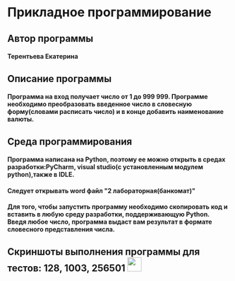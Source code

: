 # Прикладное программирование
<h2 => Автор программы </a> 
<h4 => Терентьева Екатерина </a> 
<h2 => Описание программы </a> 
<h4 align=>Программа на вход получает число от 1 до 999 999. Программе необходимо преобразовать введенное число в словесную форму(словами расписать число) и в конце добавить наименование валюты. </h3>
<h2 => Среда программирования </a> 
<h4 align=>Программа написана на Python, поэтому ее можно открыть в средах разработки:PyCharm, visual studiо(с установленным модулем python),также в IDLE. </h3>
<h4 align=>Следует открывать word файл "2 лабораторная(банкомат)" </h3>
<h4 align=>Для того, чтобы запустить программу необходимо скопировать код и вставить в любую среду разработки, поддерживающую Python. Введя любое число, программа выдаст вам результат в формате словесного представления числа. </h3>
<h2 => Скриншоты выполнения программы для тестов: 128, 1003, 256501 </a> 
<img src="https://vk.com/im?sel=201574870&z=photo201574870_457244524%2Fmail390382" height="32"/></h1>
